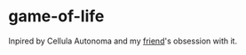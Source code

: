 # game-of-life

Inpired by Cellula Autonoma and my [friend](https://github.com/mernaAlghannam)'s obsession with it.
